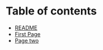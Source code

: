 # Table of contents

* [README](README.md)
* [First Page](first-page.md)
* [Page two](page-two.md)

